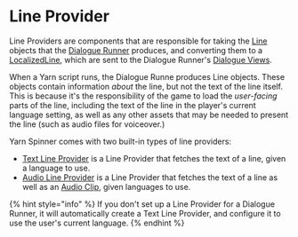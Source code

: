 # Line Provider

Line Providers are components that are responsible for taking the [Line](../../../api/csharp/yarn/line/README.md) objects that the [Dialogue Runner](../dialogue-runner.md) produces, and converting them to a [LocalizedLine](../../../api/csharp/yarn.unity/localizedline/README.md), which are sent to the Dialogue Runner's [Dialogue Views](../dialogue-view/README.md).

When a Yarn script runs, the Dialogue Runne produces Line objects. These objects contain information _about_ the line, but not the text of the line itself. This is because it's the responsibility of the game to load the _user-facing_ parts of the line, including the text of the line in the player's current language setting, as well as any other assets that may be needed to present the line (such as audio files for voiceover.)

Yarn Spinner comes with two built-in types of line providers:

* [Text Line Provider](text-line-provider.md) is a Line Provider that fetches the text of a line, given a language to use.
* [Audio Line Provider](audio-line-provider.md) is a Line Provider that fetches the text of a line as well as an [Audio Clip](https://docs.unity3d.com/ScriptReference/AudioClip.html), given languages to use.

{% hint style="info" %}
If you don't set up a Line Provider for a Dialogue Runner, it will automatically create a Text Line Provider, and configure it to use the user's current language.
{% endhint %}